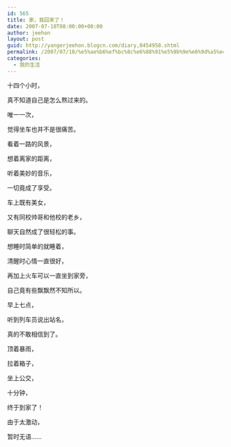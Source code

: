 ```yaml
---
id: 565
title: 家，我回来了！
date: 2007-07-10T08:00:00+00:00
author: jeehon
layout: post
guid: http://yangerjeehon.blogcn.com/diary,8454958.shtml
permalink: /2007/07/10/%e5%ae%b6%ef%bc%8c%e6%88%91%e5%9b%9e%e6%9d%a5%e4%ba%86%ef%bc%81/
categories:
  - 我的生活
---
```

十四个小时，
  
真不知道自己是怎么熬过来的。
  
唯一一次，
  
觉得坐车也并不是很痛苦。
  
看着一路的风景，
  
想着离家的距离，
  
听着美妙的音乐，
  
一切竟成了享受。
  
车上既有美女，
  
又有同校帅哥和他校的老乡，
  
聊天自然成了很轻松的事。
  
想睡时简单的就睡着，
  
清醒时心情一直很好，
  
再加上火车可以一直坐到家旁，
  
自己竟有些飘飘然不知所以。
  
早上七点，
  
听到列车员说出站名，
  
真的不敢相信到了。
  
顶着暴雨，
  
拉着箱子，
  
坐上公交，
  
十分钟，
  
终于到家了！
  
由于太激动，
  
暂时无语……